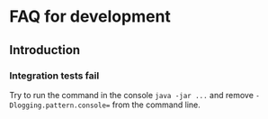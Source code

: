 # FAQ for development

## Introduction

### Integration tests fail

Try to run the command in the console `java -jar ...` and remove `-Dlogging.pattern.console=` from the command line.